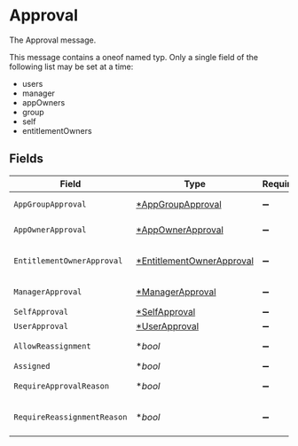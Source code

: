 # Approval

The Approval message.

This message contains a oneof named typ. Only a single field of the following list may be set at a time:
  - users
  - manager
  - appOwners
  - group
  - self
  - entitlementOwners



## Fields

| Field                                                                        | Type                                                                         | Required                                                                     | Description                                                                  |
| ---------------------------------------------------------------------------- | ---------------------------------------------------------------------------- | ---------------------------------------------------------------------------- | ---------------------------------------------------------------------------- |
| `AppGroupApproval`                                                           | [*AppGroupApproval](../../models/shared/appgroupapproval.md)                 | :heavy_minus_sign:                                                           | The AppGroupApproval message.                                                |
| `AppOwnerApproval`                                                           | [*AppOwnerApproval](../../models/shared/appownerapproval.md)                 | :heavy_minus_sign:                                                           | The AppOwnerApproval message.                                                |
| `EntitlementOwnerApproval`                                                   | [*EntitlementOwnerApproval](../../models/shared/entitlementownerapproval.md) | :heavy_minus_sign:                                                           | The EntitlementOwnerApproval message.                                        |
| `ManagerApproval`                                                            | [*ManagerApproval](../../models/shared/managerapproval.md)                   | :heavy_minus_sign:                                                           | The ManagerApproval message.                                                 |
| `SelfApproval`                                                               | [*SelfApproval](../../models/shared/selfapproval.md)                         | :heavy_minus_sign:                                                           | The SelfApproval message.                                                    |
| `UserApproval`                                                               | [*UserApproval](../../models/shared/userapproval.md)                         | :heavy_minus_sign:                                                           | The UserApproval message.                                                    |
| `AllowReassignment`                                                          | **bool*                                                                      | :heavy_minus_sign:                                                           | The allowReassignment field.                                                 |
| `Assigned`                                                                   | **bool*                                                                      | :heavy_minus_sign:                                                           | The assigned field.                                                          |
| `RequireApprovalReason`                                                      | **bool*                                                                      | :heavy_minus_sign:                                                           | The requireApprovalReason field.                                             |
| `RequireReassignmentReason`                                                  | **bool*                                                                      | :heavy_minus_sign:                                                           | The requireReassignmentReason field.                                         |